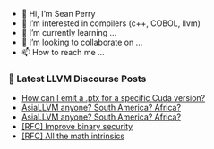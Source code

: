 - 👋 Hi, I’m Sean Perry
- 👀 I’m interested in compilers (c++, COBOL, llvm)
- 🌱 I’m currently learning ...
- 💞️ I’m looking to collaborate on ...
- 📫 How to reach me ...

<!---
s66perry/s66perry is a ✨ special ✨ repository because its `README.md` (this file) appears on your GitHub profile.
You can click the Preview link to take a look at your changes.
--->
### 📕 Latest LLVM Discourse Posts

<!-- DISCOURSE-LLVM:START -->
- [How can I emit a .ptx for a specific Cuda version?](https://discourse.llvm.org/t/how-can-i-emit-a-ptx-for-a-specific-cuda-version/78303#post_6)
- [AsiaLLVM anyone? South America? Africa?](https://discourse.llvm.org/t/asiallvm-anyone-south-america-africa/78325#post_2)
- [AsiaLLVM anyone? South America? Africa?](https://discourse.llvm.org/t/asiallvm-anyone-south-america-africa/78325#post_1)
- [[RFC] Improve binary security](https://discourse.llvm.org/t/rfc-improve-binary-security/78121?page=3#post_46)
- [[RFC] All the math intrinsics](https://discourse.llvm.org/t/rfc-all-the-math-intrinsics/78294#post_11)
<!-- DISCOURSE-LLVM:END -->
